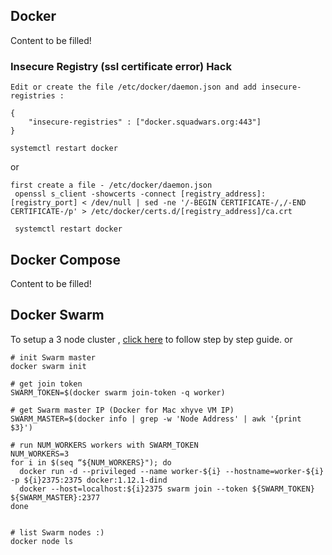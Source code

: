 ## Docker
Content to be filled!

### Insecure Registry (ssl certificate error) Hack

```
Edit or create the file /etc/docker/daemon.json and add insecure-registries :

{
    "insecure-registries" : ["docker.squadwars.org:443"]
}

systemctl restart docker
```
or

```
first create a file - /etc/docker/daemon.json
 openssl s_client -showcerts -connect [registry_address]:[registry_port] < /dev/null | sed -ne '/-BEGIN CERTIFICATE-/,/-END CERTIFICATE-/p' > /etc/docker/certs.d/[registry_address]/ca.crt
 
 systemctl restart docker
```

## Docker Compose
Content to be filled!

## Docker Swarm
To setup a 3 node cluster , [click here](https://alexei-led.github.io/post/swarm_dind/) to follow step by step guide. 
or
```
# init Swarm master
docker swarm init

# get join token
SWARM_TOKEN=$(docker swarm join-token -q worker)

# get Swarm master IP (Docker for Mac xhyve VM IP)
SWARM_MASTER=$(docker info | grep -w 'Node Address' | awk '{print $3}')

# run NUM_WORKERS workers with SWARM_TOKEN
NUM_WORKERS=3
for i in $(seq “${NUM_WORKERS}"); do
  docker run -d --privileged --name worker-${i} --hostname=worker-${i} -p ${i}2375:2375 docker:1.12.1-dind
  docker --host=localhost:${i}2375 swarm join --token ${SWARM_TOKEN} ${SWARM_MASTER}:2377
done


# list Swarm nodes :)
docker node ls
```

